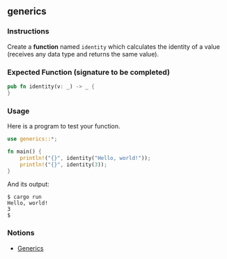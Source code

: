 ## generics

### Instructions

Create a **function** named `identity` which calculates the identity of a value (receives any data type and returns the same value).

### Expected Function (signature to be completed)

```rust
pub fn identity(v: _) -> _ {
}
```

### Usage

Here is a program to test your function.

```rust
use generics::*;

fn main() {
	println!("{}", identity("Hello, world!"));
	println!("{}", identity(3));
}
```

And its output:

```console
$ cargo run
Hello, world!
3
$
```

### Notions

- [Generics](https://doc.rust-lang.org/book/ch10-01-syntax.html)
